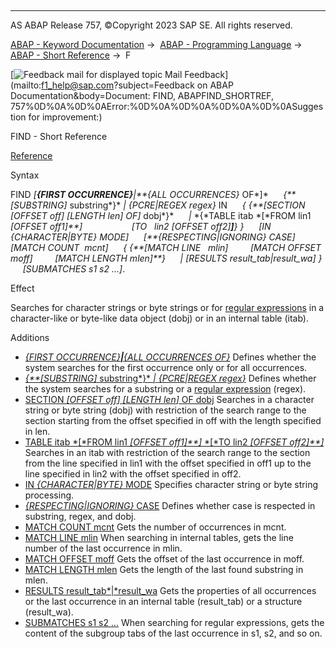   

* * *

AS ABAP Release 757, ©Copyright 2023 SAP SE. All rights reserved.

[ABAP - Keyword Documentation](javascript:call_link\('abenabap.htm'\)) →  [ABAP - Programming Language](javascript:call_link\('abenabap_reference.htm'\)) →  [ABAP - Short Reference](javascript:call_link\('abenabap_shortref.htm'\)) →  F

 [![](Mail.gif?object=Mail.gif&sap-language=EN "Feedback mail for displayed topic") Mail Feedback](mailto:f1_help@sap.com?subject=Feedback on ABAP Documentation&body=Document: FIND, ABAPFIND_SHORTREF, 757%0D%0A%0D%0AError:%0D%0A%0D%0A%0D%0A%0D%0ASuggestion for
improvement:)

FIND - Short Reference

[Reference](javascript:call_link\('abapfind.htm'\))

Syntax

FIND *\[**{*FIRST OCCURRENCE*}**|**{*ALL OCCURRENCES*}* OF*\]*
     *{**\[*SUBSTRING*\]* substring*}* *|* *{*PCRE*|*REGEX regex*}* IN
     *{* *{**\[*SECTION *\[*OFFSET off*\]* *\[*LENGTH len*\]* OF*\]* dobj*}*
     *|* *{*TABLE itab *\[*FROM lin1 *\[*OFFSET off1*\]**\]*
                   *\[*TO   lin2 *\[*OFFSET off2*\]**\]**}* *}*
     *\[*IN *{*CHARACTER*|*BYTE*}* MODE*\]*
     *\[**{*RESPECTING*|*IGNORING*}* CASE*\]*
     *\[*MATCH COUNT  mcnt*\]*
     *{* *{**\[*MATCH LINE   mlin*\]*
        *\[*MATCH OFFSET moff*\]*
        *\[*MATCH LENGTH mlen*\]**}*
     *|* *\[*RESULTS result\_tab*|*result\_wa*\]* *}*
     *\[*SUBMATCHES s1 s2 ...*\]*.

Effect

Searches for character strings or byte strings or for [regular expressions](javascript:call_link\('abenregular_expression_glosry.htm'\) "Glossary Entry") in a character-like or byte-like data object (dobj) or in an internal table (itab).

Additions   

-   [*{*FIRST OCCURRENCE*}**|**{*ALL OCCURRENCES OF*}*](javascript:call_link\('abapfind.htm'\))
    Defines whether the system searches for the first occurrence only or for all occurrences.
-   [*{**\[*SUBSTRING*\]* substring*}* *|* *{*PCRE*|*REGEX regex*}*](javascript:call_link\('abapfind_pattern.htm'\))
    Defines whether the system searches for a substring or a [regular expression](javascript:call_link\('abenregular_expression_glosry.htm'\) "Glossary Entry") (regex).
-   [SECTION *\[*OFFSET off*\]* *\[*LENGTH len*\]* OF dobj](javascript:call_link\('abapfind_section_of.htm'\))
    Searches in a character string or byte string (dobj) with restriction of the search range to the section starting from the offset specified in off with the length specified in len.
-   [TABLE itab *\[*FROM lin1 *\[*OFFSET off1*\]**\]* *\[*TO lin2 *\[*OFFSET off2*\]**\]*](javascript:call_link\('abapfind_itab.htm'\))
    Searches in an itab with restriction of the search range to the section from the line specified in lin1 with the offset specified in off1 up to the line specified in lin2 with the offset specified in off2.
-   [IN *{*CHARACTER*|*BYTE*}* MODE](javascript:call_link\('abapfind.htm'\))
    Specifies character string or byte string processing.
-   [*{*RESPECTING*|*IGNORING*}* CASE](javascript:call_link\('abapfind_options.htm'\))
    Defines whether case is respected in substring, regex, and dobj.
-   [MATCH COUNT mcnt](javascript:call_link\('abapfind_options.htm'\))
    Gets the number of occurrences in mcnt.
-   [MATCH LINE mlin](javascript:call_link\('abapfind_itab_options.htm'\))
    When searching in internal tables, gets the line number of the last occurrence in mlin.
-   [MATCH OFFSET moff](javascript:call_link\('abapfind_options.htm'\))
    Gets the offset of the last occurrence in moff.
-   [MATCH LENGTH mlen](javascript:call_link\('abapfind_options.htm'\))
    Gets the length of the last found substring in mlen.
-   [RESULTS result\_tab*|*result\_wa](javascript:call_link\('abapfind_options.htm'\))
    Gets the properties of all occurrences or the last occurrence in an internal table (result\_tab) or a structure (result\_wa).
-   [SUBMATCHES s1 s2 ...](javascript:call_link\('abapfind_options.htm'\))
    When searching for regular expressions, gets the content of the subgroup tabs of the last occurrence in s1, s2, and so on.